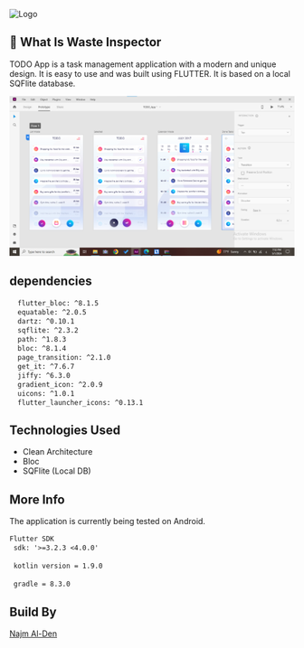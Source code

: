 

![Logo](https://live.staticflickr.com/2890/11026225464_721d2d4d69_b.jpg) 

## 🚀 What Is Waste Inspector
TODO App is a task management application with a modern and unique design. It is easy to use and was built using FLUTTER. It is based on a local SQFlite database.

![Logo](https://github.com/najm-flutter/Todo-flutter/blob/main/assets/Screenshot%202024-05-01%20195214.png?raw=true) 




## dependencies
```
  flutter_bloc: ^8.1.5
  equatable: ^2.0.5
  dartz: ^0.10.1
  sqflite: ^2.3.2
  path: ^1.8.3
  bloc: ^8.1.4
  page_transition: ^2.1.0
  get_it: ^7.6.7
  jiffy: ^6.3.0
  gradient_icon: ^2.0.9
  uicons: ^1.0.1
  flutter_launcher_icons: ^0.13.1 
 ```


## Technologies Used

 - Clean Architecture
 - Bloc <state management>
 - SQFlite (Local DB)



## More Info
The application is currently being tested on Android.


```
Flutter SDK 
 sdk: '>=3.2.3 <4.0.0'

 kotlin version = 1.9.0

 gradle = 8.3.0 
```


## Build By

[Najm Al-Den](https://github.com/najm-flutter)
